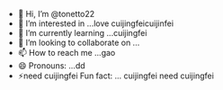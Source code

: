 - 👋 Hi, I’m @tonetto22
- 👀 I’m interested in ...love cuijingfeicuijinfei
- 🌱 I’m currently learning ...cuijingfei
- 💞️ I’m looking to collaborate on ...
- 📫 How to reach me ...gao
- 😄 Pronouns: ...dd
- ⚡need cuijingfei  Fun fact: ... cuijingfei
need cuijingfei
<!---
tonetto22/tonetto22 is a ✨ special ✨ repository because its `README.md` (this file) appears on your GitHub profile.
You can click the Preview link to take a look at your changes.
--->
